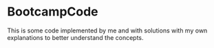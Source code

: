# BootcampCode
 This is some code implemented by me and with solutions with my own explanations to better understand the concepts. 
 

